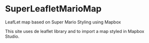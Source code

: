 # SuperLeafletMarioMap
LeafLet map based on Super Mario Styling using Mapbox

This site uses de leaflet library and to import a map styled in Mapbox Studio.
